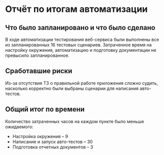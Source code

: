 # Отчёт по итогам автоматизации
## Что было запланировано и что было сделано
В ходе автоматизации тестирования веб-сервиса были выполнены все из запланированных 16 тестовых сценариев. Затраченное время на настройку окружения, автоматизацию и подготовку документации не превысило запланированное.
## Сработавшие риски
Из-за отсутствия ТЗ о правильной работе приложения сложно судить, насколько корректно были выбраны сценарии для написания авто-тестов.
## Общий итог по времени
Количество затраченных часов на каждом пункте было меньше ожидаемого:
* Настройка окружения – 9
* Написание и запуск авто-тестов – 30
* Подготовка отчетных документов – 3
